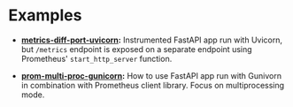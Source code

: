 # Examples

- **[metrics-diff-port-uvicorn](./metrics-diff-port-uvicorn/):** Instrumented
  FastAPI app run with Uvicorn, but `/metrics` endpoint is exposed on a separate
  endpoint using Prometheus' `start_http_server` function.

- **[prom-multi-proc-gunicorn](./prom-multi-proc-gunicorn/):** How to use
  FastAPI app run with Gunivorn in combination with Prometheus client library.
  Focus on multiprocessing mode.
